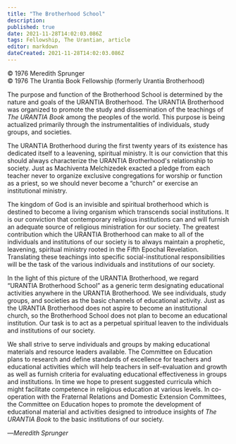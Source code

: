 ```yaml
---
title: "The Brotherhood School"
description: 
published: true
date: 2021-11-28T14:02:03.086Z
tags: Fellowship, The Urantian, article
editor: markdown
dateCreated: 2021-11-28T14:02:03.086Z
---
```


<p class="v-card v-sheet theme--light grey lighten-3 px-2">© 1976 Meredith Sprunger<br>© 1976 The Urantia Book Fellowship (formerly Urantia Brotherhood)</p>

The purpose and function of the Brotherhood School is determined by the nature and goals of the URANTIA Brotherhood. The URANTIA Brotherhood was organized to promote the study and dissemination of the teachings of _The URANTIA Book_ among the peoples of the world. This purpose is being actualized primarily through the instrumentalities of individuals, study groups, and societies.

The URANTIA Brotherhood during the first twenty years of its existence has dedicated itself to a leavening, spiritual ministry. It is our conviction that this should always characterize the URANTIA Brotherhood's relationship to society. Just as Machiventa Melchizedek exacted a pledge from each teacher never to organize exclusive congregations for worship or function as a priest, so we should never become a “church” or exercise an institutional ministry.

The kingdom of God is an invisible and spiritual brotherhood which is destined to become a living organism which transcends social institutions. It is our conviction that contemporary religious institutions can and will furnish an adequate source of religious ministration for our society. The greatest contribution which the URANTIA Brotherhood can make to all of the individuals and institutions of our society is to always maintain a prophetic, leavening, spiritual ministry rooted in the Fifth Epochal Revelation. Translating these teachings into specific social-institutional responsibilities will be the task of the various individuals and institutions of our society.

In the light of this picture of the URANTIA Brotherhood, we regard “URANTIA Brotherhood School” as a generic term designating educational activities anywhere in the URANTIA Brotherhood. We see individuals, study groups, and societies as the basic channels of educational activity. Just as the URANTIA Brotherhood does not aspire to become an institutional church, so the Brotherhood School does not plan to become an educational institution. Our task is to act as a perpetual spiritual leaven to the individuals and institutions of our society.

We shall strive to serve individuals and groups by making educational materials and resource leaders available. The Committee on Education plans to research and define standards of excellence for teachers and educational activities which will help teachers in self-evaluation and growth as well as furnish criteria for evaluating educational effectiveness in groups and institutions. In time we hope to present suggested curricula which might facilitate competence in religious education at various levels. In co-operation with the Fraternal Relations and Domestic Extension Committees, the Committee on Education hopes to promote the development of educational material and activities designed to introduce insights of _The URANTIA Book_ to the basic institutions of our society.

—_Meredith Sprunger_